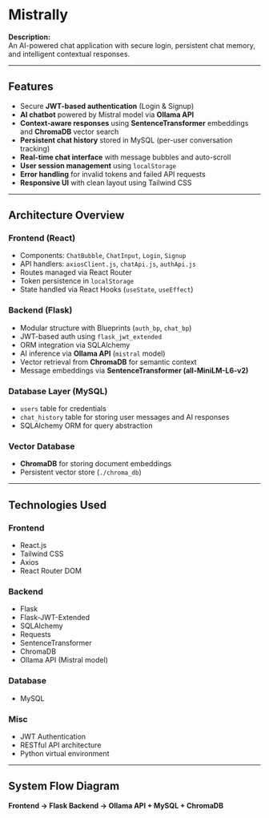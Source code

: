 # Mistrally

**Description:**  
An AI-powered chat application with secure login, persistent chat memory, and intelligent contextual responses.

---

## Features

- Secure **JWT-based authentication** (Login & Signup)
- **AI chatbot** powered by Mistral model via **Ollama API**
- **Context-aware responses** using **SentenceTransformer** embeddings and **ChromaDB** vector search
- **Persistent chat history** stored in MySQL (per-user conversation tracking)
- **Real-time chat interface** with message bubbles and auto-scroll
- **User session management** using `localStorage`
- **Error handling** for invalid tokens and failed API requests
- **Responsive UI** with clean layout using Tailwind CSS

---

## Architecture Overview

### Frontend (React)

- Components: `ChatBubble`, `ChatInput`, `Login`, `Signup`
- API handlers: `axiosClient.js`, `chatApi.js`, `authApi.js`
- Routes managed via React Router
- Token persistence in `localStorage`
- State handled via React Hooks (`useState`, `useEffect`)

### Backend (Flask)

- Modular structure with Blueprints (`auth_bp`, `chat_bp`)
- JWT-based auth using `flask_jwt_extended`
- ORM integration via SQLAlchemy
- AI inference via **Ollama API** (`mistral` model)
- Vector retrieval from **ChromaDB** for semantic context
- Message embeddings via **SentenceTransformer (all-MiniLM-L6-v2)**

### Database Layer (MySQL)

- `users` table for credentials
- `chat_history` table for storing user messages and AI responses
- SQLAlchemy ORM for query abstraction

### Vector Database

- **ChromaDB** for storing document embeddings
- Persistent vector store (`./chroma_db`)

---

## Technologies Used

### Frontend

- React.js  
- Tailwind CSS  
- Axios  
- React Router DOM  

### Backend

- Flask  
- Flask-JWT-Extended  
- SQLAlchemy  
- Requests  
- SentenceTransformer  
- ChromaDB  
- Ollama API (Mistral model)  

### Database

- MySQL  

### Misc

- JWT Authentication  
- RESTful API architecture  
- Python virtual environment  

---

## System Flow Diagram 

**Frontend → Flask Backend → Ollama API + MySQL + ChromaDB**
